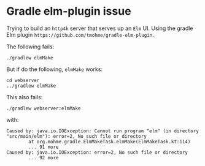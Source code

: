 # Gradle elm-plugin issue

Trying to build an `http4k` server that serves up an `Elm` UI. Using the gradle Elm plugin `https://github.com/tmohme/gradle-elm-plugin`.

The following fails:

```
./gradlew elmMake
 ```

But if do the following, `elmMake` works:

```
cd webserver
../gradlew elmMake
 ``` 

This also fails:
```
./gradlew webserver:elmMake
```

with:
```
Caused by: java.io.IOException: Cannot run program "elm" (in directory "src/main/elm"): error=2, No such file or directory
        at org.mohme.gradle.ElmMakeTask.elmMake(ElmMakeTask.kt:114)
        ... 91 more
Caused by: java.io.IOException: error=2, No such file or directory
        ... 92 more
```